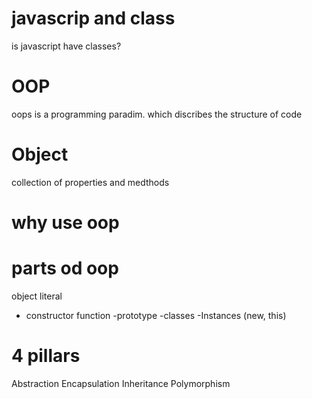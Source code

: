 # javascrip and class
is javascript have classes?


# OOP
oops is a programming paradim. which discribes the structure of code 

# Object 
collection of properties and medthods

# why use oop

# parts od oop
object literal

- constructor function
-prototype
-classes
-Instances (new, this)


# 4 pillars
Abstraction
Encapsulation
Inheritance
Polymorphism